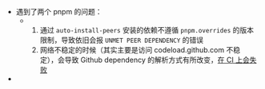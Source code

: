 - 遇到了两个 pnpm 的问题：
	- 1. 通过 `auto-install-peers` 安装的依赖不遵循 `pnpm.overrides` 的版本限制，导致依旧会报 `UNMET PEER DEPENDENCY` 的错误
	  2. 网络不稳定的时候（其实主要是访问 codeload.github.com 不稳定），会导致  Github dependency 的解析方式有所改变，[在 CI 上会失败](https://github.com/pnpm/pnpm/issues/4527)
-